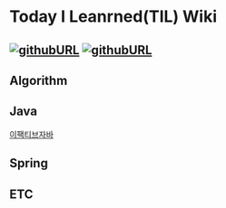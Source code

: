 # Today I Leanrned(TIL) Wiki
[![githubURL](https://img.shields.io/badge/Blog-doohong.github.io-purple.svg)](https://doohong.github.io)
[![githubURL](https://img.shields.io/badge/Email-wnghd94@gmail.com-blue.svg)](mailto:wnghd94@gmail.com)
---
## Algorithm

## Java
[이팩티브자바](https://github.com/doohong/TIL/blob/master/Java/effective_java.md)
## Spring

## ETC

